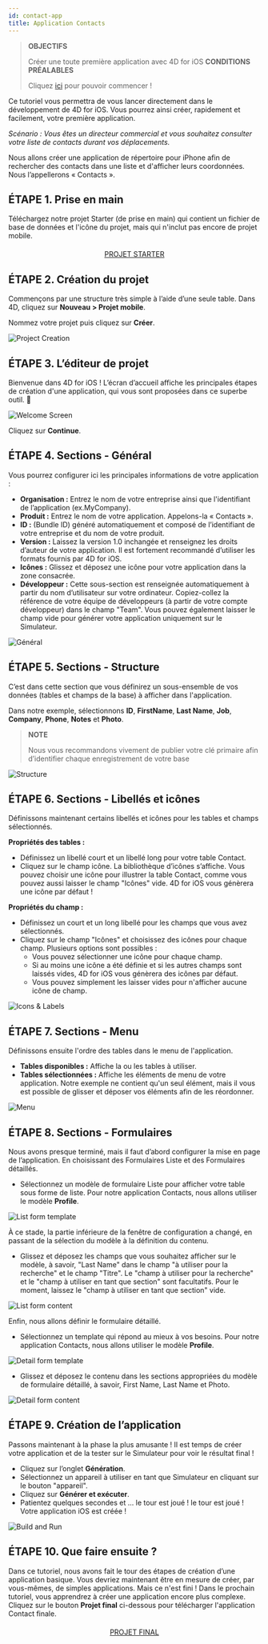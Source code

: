 ```yaml
---
id: contact-app
title: Application Contacts
---
```



> **OBJECTIFS**
> 
> Créer une toute première application avec 4D for iOS
> **CONDITIONS PRÉALABLES**
> 
> Cliquez [ici](prerequisites.html) pour pouvoir commencer !

Ce tutoriel vous permettra de vous lancer directement dans le développement de 4D for iOS. Vous pourrez ainsi créer, rapidement et facilement, votre première application.

*Scénario : Vous êtes un directeur commercial et vous souhaitez consulter votre liste de contacts durant vos déplacements.*

Nous allons créer une application de répertoire pour iPhone afin de rechercher des contacts dans une liste et d'afficher leurs coordonnées. Nous l’appellerons « Contacts ».

## ÉTAPE 1. Prise en main
Téléchargez notre projet Starter (de prise en main) qui contient un fichier de base de données et l'icône du projet, mais qui n'inclut pas encore de projet mobile.

<div markdown="1" style="text-align: center; margin-top: 20px">

<a class="button"
href="https://github.com/4d-go-mobile/tutorial-ContactApp/archive/acbb699c3c9d9edd3a8bbb715e87c17140b7e15f.zip">PROJET STARTER</a>
</div>

## ÉTAPE 2. Création du projet

Commençons par une structure très simple à l’aide d’une seule table. Dans 4D, cliquez sur **Nouveau > Projet mobile**.

Nommez votre projet puis cliquez sur **Créer**.

![Project Creation](assets/en/contact-app/Project-creation-4D-for-iOS.png)

## ÉTAPE 3. L’éditeur de projet

Bienvenue dans 4D for iOS ! L’écran d’accueil affiche les principales étapes de création d'une application, qui vous sont proposées dans ce superbe outil. 🙂

![Welcome Screen](assets/en/contact-app/Welcome-Screen-4D-for-iOS.png)

Cliquez sur **Continue**.

## ÉTAPE 4. Sections - Général

Vous pourrez configurer ici les principales informations de votre application :

* **Organisation :** Entrez le nom de votre entreprise ainsi que l'identifiant de l’application (ex.MyCompany).
* **Produit :** Entrez le nom de votre application. Appelons-la « Contacts ».
* **ID :** (Bundle ID) généré automatiquement et composé de l’identifiant de votre entreprise et du nom de votre produit.
* **Version :** Laissez la version 1.0 inchangée et renseignez les droits d’auteur de votre application. Il est fortement recommandé d’utiliser les formats fournis par 4D for iOS.
* **Icônes :** Glissez et déposez une icône pour votre application dans la zone consacrée.
* **Développeur :** Cette sous-section est renseignée automatiquement à partir du nom d’utilisateur sur votre ordinateur. Copiez-collez la référence de votre équipe de développeurs (à partir de votre compte développeur) dans le champ "Team". Vous pouvez également laisser le champ vide pour générer votre application uniquement sur le Simulateur.

![Général](assets/en/contact-app/Contact-app-general-section-4D-for-iOS.png)

## ÉTAPE 5. Sections - Structure

C’est dans cette section que vous définirez un sous-ensemble de vos données (tables et champs de la base) à afficher dans l'application.

Dans notre exemple, sélectionnons **ID**, **FirstName**, **Last Name**, **Job**, **Company**, **Phone**, **Notes** et **Photo**.

> **NOTE**
> 
> Nous vous recommandons vivement de publier votre clé primaire afin d’identifier chaque enregistrement de votre base


![Structure](assets/en/contact-app/Contact-app-structure-section-4D-for-iOS.png)

## ÉTAPE 6. Sections - Libellés et icônes

Définissons maintenant certains libellés et icônes pour les tables et champs sélectionnés.

**Propriétés des tables :**

* Définissez un libellé court et un libellé long pour votre table Contact.
* Cliquez sur le champ icône. La bibliothèque d’icônes s’affiche. Vous pouvez choisir une icône pour illustrer la table Contact, comme vous pouvez aussi laisser le champ "Icônes" vide. 4D for iOS vous génèrera une icône par défaut !

**Propriétés du champ :**

* Définissez un court et un long libellé pour les champs que vous avez sélectionnés.
* Cliquez sur le champ "Icônes" et choisissez des icônes pour chaque champ. Plusieurs options sont possibles :
    * Vous pouvez sélectionner une icône pour chaque champ.
    * Si au moins une icône a été définie et si les autres champs sont laissés vides, 4D for iOS vous génèrera des icônes par défaut.
    * Vous pouvez simplement les laisser vides pour n'afficher aucune icône de champ.

![Icons & Labels](assets/en/contact-app/Contact-app-icons-labels-section-4D-for-iOS.png)

## ÉTAPE 7. Sections - Menu

Définissons ensuite l'ordre des tables dans le menu de l'application.

* **Tables disponibles :** Affiche la ou les tables à utiliser.
* **Tables sélectionnées :** Affiche les éléments de menu de votre application. Notre exemple ne contient qu'un seul élément, mais il vous est possible de glisser et déposer vos éléments afin de les réordonner.

![Menu](assets/en/contact-app/Contact-app-main-menu-section-4D-for-iOS.png)

## ÉTAPE 8. Sections - Formulaires

Nous avons presque terminé, mais il faut d’abord configurer la mise en page de l’application. En choisissant des Formulaires Liste et des Formulaires détaillés.

* Sélectionnez un modèle de formulaire Liste pour afficher votre table sous forme de liste. Pour notre application Contacts, nous allons utiliser le modèle **Profile**.

![List form template](assets/en/contact-app/ListformTemplate-form-section-4D-for-iOS.png)

À ce stade, la partie inférieure de la fenêtre de configuration a changé, en passant de la sélection du modèle à la définition du contenu.

* Glissez et déposez les champs que vous souhaitez afficher sur le modèle, à savoir, "Last Name" dans le champ "à utiliser pour la recherche" et le champ "Titre". Le "champ à utiliser pour la recherche" et le "champ à utiliser en tant que section" sont facultatifs. Pour le moment, laissez le "champ à utiliser en tant que section" vide.

![List form content](assets/en/contact-app/ListformContent-form-section-4D-for-iOS.png)

Enfin, nous allons définir le formulaire détaillé.

* Sélectionnez un template qui répond au mieux à vos besoins. Pour notre application Contacts, nous allons utiliser le modèle **Profile**.

![Detail form template](assets/en/contact-app/DetailformTemplate-form-section-4D-for-iOS.png)


* Glissez et déposez le contenu dans les sections appropriées du modèle de formulaire détaillé, à savoir, First Name, Last Name et Photo.

![Detail form content](assets/en/contact-app/DetailformContent-form-section-4D-for-iOS.png)

## ÉTAPE 9. Création de l’application

Passons maintenant à la phase la plus amusante ! Il est temps de créer votre application et de la tester sur le Simulateur pour voir le résultat final !

* Cliquez sur l’onglet **Génération**.
* Sélectionnez un appareil à utiliser en tant que Simulateur en cliquant sur le bouton "appareil".
* Cliquez sur  **Générer et exécuter**.
* Patientez quelques secondes et ... le tour est joué ! le tour est joué ! Votre application iOS est créée !

![Build and Run](assets/en/contact-app/Build-the-app-simulator.png)

## ÉTAPE 10. Que faire ensuite ?

Dans ce tutoriel, nous avons fait le tour des étapes de création d’une application basique. Vous devriez maintenant être en mesure de créer, par vous-mêmes, de simples applications. Mais ce n'est fini ! Dans le prochain tutoriel, vous apprendrez à créer une application encore plus complexe. Cliquez sur le bouton **Projet final** ci-dessous pour télécharger l'application Contact finale.

<div markdown="1" style="text-align: center; margin-top: 20px; margin-bottom: 20px">
<a class="button"
href="https://github.com/4d-go-mobile/tutorial-ContactApp/releases/latest/download/tutorial-ContactApp.zip">PROJET FINAL</a>
</div>

